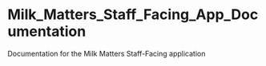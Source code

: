 # Milk_Matters_Staff_Facing_App_Documentation
Documentation for the Milk Matters Staff-Facing application
